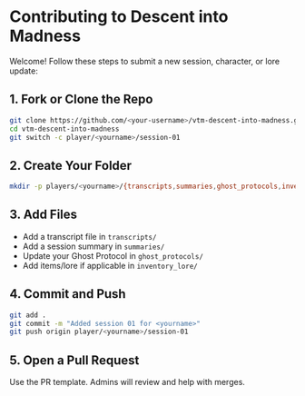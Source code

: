 # Contributing to Descent into Madness

Welcome! Follow these steps to submit a new session, character, or lore update:

## 1. Fork or Clone the Repo

```bash
git clone https://github.com/<your-username>/vtm-descent-into-madness.git
cd vtm-descent-into-madness
git switch -c player/<yourname>/session-01
```

## 2. Create Your Folder

```bash
mkdir -p players/<yourname>/{transcripts,summaries,ghost_protocols,inventory_lore}
```

## 3. Add Files

- Add a transcript file in `transcripts/`
- Add a session summary in `summaries/`
- Update your Ghost Protocol in `ghost_protocols/`
- Add items/lore if applicable in `inventory_lore/`

## 4. Commit and Push

```bash
git add .
git commit -m "Added session 01 for <yourname>"
git push origin player/<yourname>/session-01
```

## 5. Open a Pull Request

Use the PR template. Admins will review and help with merges. 
